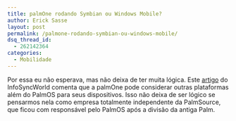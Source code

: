```yaml
---
title: palmOne rodando Symbian ou Windows Mobile?
author: Erick Sasse
layout: post
permalink: /palmone-rodando-symbian-ou-windows-mobile/
dsq_thread_id:
  - 262142364
categories:
  - Mobilidade
---
```

Por essa eu n&atilde;o esperava, mas n&atilde;o deixa de ter muita l&oacute;gica. Este [artigo][1] do InfoSyncWorld comenta que a palmOne pode considerar outras plataformas al&eacute;m do PalmOS para seus dispositivos. Isso n&atilde;o deixa de ser l&oacute;gico se pensarmos nela como empresa totalmente independente da PalmSource, que ficou com respons&aacute;vel pelo PalmOS ap&oacute;s a divis&atilde;o da antiga Palm.

 [1]: http://www.infosyncworld.com/news/n/4532.html